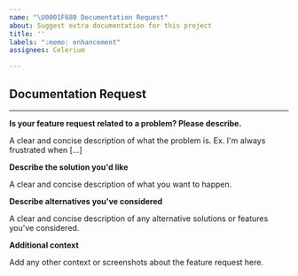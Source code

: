 ```yaml
---
name: "\U0001F680 Documentation Request"
about: Suggest extra documentation for this project
title: ''
labels: ":memo: enhancement"
assignees: Celerium

---
```


## Documentation Request

---

**Is your feature request related to a problem? Please describe.**

A clear and concise description of what the problem is. Ex. I'm always frustrated when [...]

**Describe the solution you'd like**

A clear and concise description of what you want to happen.

**Describe alternatives you've considered**

A clear and concise description of any alternative solutions or features you've considered.

**Additional context**

Add any other context or screenshots about the feature request here.

